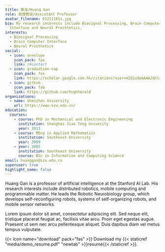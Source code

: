```yaml
---
title: 黄淦/Huang Gan
role: 助理教授/Assistant Professor
avatar_filename: 01211161s.jpg
bio: My research interests include Biosignal Processing, Brain Computer
  Interface and Neural Prosthetics.
interests:
  - Biosignal Processing
  - Brain Computer Interface
  - Neural Prosthetics
social:
  - icon: envelope
    icon_pack: fas
    link: /#contact
  - icon: graduation-cap
    icon_pack: fas
    link: https://scholar.google.com.hk/citations?user=mZd1u9oAAAAJ&hl=zh-CN
  - icon: github
    icon_pack: fab
    link: https://github.com/hughherald
organizations:
  - name: Shenzhen University
    url: https://www.szu.edu.cn/
education:
  courses:
    - course: PhD in Mechanical and Electronic Engineering
      institution: Shanghai Jiao Tong Univesity
      year: 2013
    - course: MEng in Applied Mathematics
      institution: Southeast University
      year: 2009
    - year: 2005
      institution: Southeast University
      course: BSc in Information and Computing Science
email: huanggan@szu.edu.cn
superuser: true
highlight_name: false
---
```

Huang Gan is a professor of artificial intelligence at the Stanford AI Lab. His research interests include distributed robotics, mobile computing and programmable matter. He leads the Robotic Neurobiology group, which develops self-reconfiguring robots, systems of self-organizing robots, and mobile sensor networks.

Lorem ipsum dolor sit amet, consectetur adipiscing elit. Sed neque elit, tristique placerat feugiat ac, facilisis vitae arcu. Proin eget egestas augue. Praesent ut sem nec arcu pellentesque aliquet. Duis dapibus diam vel metus tempus vulputate.

{{< icon name="download" pack="fas" >}} Download my {{< staticref "media/demo_resume.pdf" "newtab" >}}resumé{{< /staticref >}}.